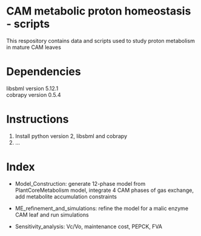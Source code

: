# CAM metabolic proton homeostasis - scripts
This respository contains data and scripts used to study proton metabolism in mature CAM leaves
# Dependencies
libsbml version 5.12.1<br>
cobrapy version 0.5.4<br>
# Instructions
1. Install python version 2, libsbml and cobrapy<br>
2. ...<br>
# Index
  * Model_Construction: generate 12-phase model from PlantCoreMetabolism model, integrate 4 CAM phases of gas exchange, add metabolite accumulation constraints<br>
  
  * ME_refinement_and_simulations: refine the model for a malic enzyme CAM leaf and run simulations<br>  

     
  * Sensitivity_analysis: Vc/Vo, maintenance cost, PEPCK, FVA<br>

